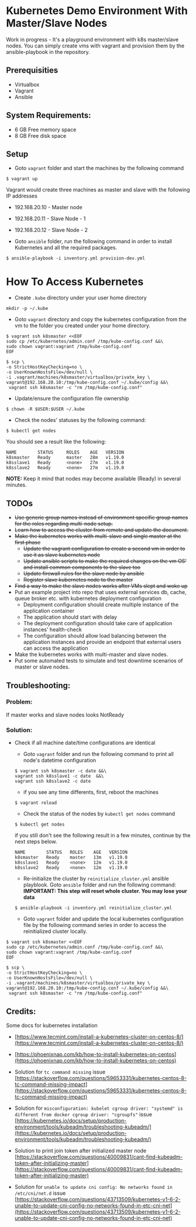 # Kubernetes Demo Environment With Master/Slave Nodes
Work in progress - It's a playground environment with k8s master/slave nodes. You can simply create vms with vagrant and provision them by the ansible-playbook in the repository.

## Prerequisities
* Virtualbox
* Vagrant
* Ansible

## System Requirements:
* 6 GB Free memory space
* 8 GB Free disk space

## Setup
* Goto `vagrant` folder and start the machines by the following command
```shell
$ vagrant up
```
Vagrant would create three machines as master and slave with the following IP addresses
* 192.168.20.10 - Master node
* 192.168.20.11	- Slave Node - 1
* 192.168.20.12	- Slave Node - 2

* Goto `ansible` folder, run the following command in order to install Kubernetes and all the required packages.
```shell
$ ansible-playbook -i inventory.yml provision-dev.yml
```

# How To Access Kubernetes
* Create `.kube` directory under your user home directory

```
mkdir -p ~/.kube
```

* Goto `vagrant` directory and copy the kubernetes configuration from the vm to the folder you created under your home directory.

```
$ vagrant ssh k8smaster <<EOF
sudo cp /etc/kubernetes/admin.conf /tmp/kube-config.conf &&\
sudo chown vagrant:vagrant /tmp/kube-config.conf
EOF

$ scp \
-o StrictHostKeyChecking=no \
-o UserKnownHostsFile=/dev/null \
-i .vagrant/machines/k8smaster/virtualbox/private_key \
vagrant@192.168.20.10:/tmp/kube-config.conf ~/.kube/config &&\
 vagrant ssh k8smaster -c "rm /tmp/kube-config.conf"
```

* Update/ensure the configuration file ownership
```
$ chown -R $USER:$USER ~/.kube
```

* Check the nodes' statuses by the following command:
```
$ kubectl get nodes
```

You should see a result like the following:
```
NAME        STATUS     ROLES    AGE   VERSION
k8smaster   Ready      master   28m   v1.19.0
k8sslave1   Ready      <none>   27m   v1.19.0
k8sslave2   Ready      <none>   27m   v1.19.0
```
**NOTE:** Keep it mind that nodes may become available (Ready) in several minutes.


## TODOs
* ~~Use generic group names instead of environment specific group names for the roles regarding multi-node setup.~~
* ~~Learn how to access the cluster from remote and update the document.~~
* ~~Make the kubernetes works with multi-slave and single master at the first phase~~
	* ~~Update the vagrant configuration to create a second vm in order to use it as slave kubernetes node~~
	* ~~Update ansible scripts to make the required changes on the vm OS' and install common components to the slave too~~
	* ~~Update firewall rules for the slave node by ansible~~
	* ~~Register slave kubernetes node to the master~~
* ~~Find a way to make the slave nodes works after VMs slept and woke up~~
* Put an example project into repo that uses external services db, cache, queue broker etc. with kubernetes deployment configuration
	* Deployment configuration should create multiple instance of the application container
	* The application should start with delay
	* The deployment configuration should take care of application instances' health-check
	* The configuration should allow load balancing between the application instances and provide an endpoint that external users can access the application
* Make the kubernetes works with multi-master and slave nodes.
* Put some automated tests to simulate and test downtime scenarios of master or slave nodes.

## Troubleshooting:
### Problem:
If master works and slave nodes looks NotReady <br/>
### Solution:
* Check if all machine date/time configurations are identical
	* Goto `vagrant` folder and run the following command to print all node's datetime configuration
	```
	$ vagrant ssh k8smaster -c date &&\
	vagrant ssh k8sslave1 -c date  &&\
	vagrant ssh k8sslave2 -c date
	```

	* if you see any time differents, first, reboot the machines
	```
	$ vagrant reload
	```

	* Check the status of the nodes by `kubectl get nodes` command
	```
	$ kubectl get nodes
	```

	if you still don't see the following result in a few minutes, continue by the next steps below.
	```
	NAME        STATUS   ROLES    AGE   VERSION
	k8smaster   Ready    master   13m   v1.19.0
	k8sslave1   Ready    <none>   12m   v1.19.0
	k8sslave2   Ready    <none>   12m   v1.19.0
	```

	* Re-initialize the cluster by `reinitialize_cluster.yml` ansible playblook. Goto `ansible` folder and run the following command: **IMPORTANT: This step will reset whole cluster. You may lose your data**
	```
	$ ansible-playbook -i inventory.yml reinitialize_cluster.yml
	```

	* Goto `vagrant` folder and update the local kubernetes configuration file by the following command series in order to access the reinitialized cluster locally.

```
$ vagrant ssh k8smaster <<EOF
sudo cp /etc/kubernetes/admin.conf /tmp/kube-config.conf &&\
sudo chown vagrant:vagrant /tmp/kube-config.conf
EOF

$ scp \
-o StrictHostKeyChecking=no \
-o UserKnownHostsFile=/dev/null \
-i .vagrant/machines/k8smaster/virtualbox/private_key \
vagrant@192.168.20.10:/tmp/kube-config.conf ~/.kube/config &&\
 vagrant ssh k8smaster -c "rm /tmp/kube-config.conf"
```

## Credits:
Some docs for kubernetes installation

* [https://www.tecmint.com/install-a-kubernetes-cluster-on-centos-8/](https://www.tecmint.com/install-a-kubernetes-cluster-on-centos-8/)

* [https://phoenixnap.com/kb/how-to-install-kubernetes-on-centos](https://phoenixnap.com/kb/how-to-install-kubernetes-on-centos)

* Solution for `tc command missing` issue <br />
[https://stackoverflow.com/questions/59653331/kubernetes-centos-8-tc-command-missing-impact](https://stackoverflow.com/questions/59653331/kubernetes-centos-8-tc-command-missing-impact)

* Solution for `misconfiguration: kubelet cgroup driver: "systemd" is different from docker cgroup driver: "cgroupfs"` issue <br />
[https://kubernetes.io/docs/setup/production-environment/tools/kubeadm/troubleshooting-kubeadm/](https://kubernetes.io/docs/setup/production-environment/tools/kubeadm/troubleshooting-kubeadm/)

* Solution to print join token after initialized master node <br />
[https://stackoverflow.com/questions/40009831/cant-find-kubeadm-token-after-initializing-master](https://stackoverflow.com/questions/40009831/cant-find-kubeadm-token-after-initializing-master)

* Solution for `unable to update cni config: No networks found in /etc/cni/net.d` issue <br />
[https://stackoverflow.com/questions/43713509/kubernetes-v1-6-2-unable-to-update-cni-config-no-networks-found-in-etc-cni-net](https://stackoverflow.com/questions/43713509/kubernetes-v1-6-2-unable-to-update-cni-config-no-networks-found-in-etc-cni-net)
